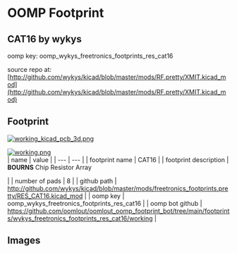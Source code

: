 # OOMP Footprint  
## CAT16  by wykys  
  
oomp key: oomp_wykys_freetronics_footprints_res_cat16  
  
source repo at: [http://github.com/wykys/kicad/blob/master/mods/RF.pretty/XMIT.kicad_mod](http://github.com/wykys/kicad/blob/master/mods/RF.pretty/XMIT.kicad_mod)  
## Footprint  
  
[![working_kicad_pcb_3d.png](working_kicad_pcb_3d_600.png)](working_kicad_pcb_3d.png)  
  
[![working.png](working_600.png)](working.png)  
| name | value | 
| --- | --- | 
| footprint name | CAT16 | 
| footprint description | <b>BOURNS</b> Chip Resistor Array<p> | 
| number of pads | 8 | 
| github path | http://github.com/wykys/kicad/blob/master/mods/freetronics_footprints.pretty/RES_CAT16.kicad_mod | 
| oomp key | oomp_wykys_freetronics_footprints_res_cat16 | 
| oomp bot github | https://github.com/oomlout/oomlout_oomp_footprint_bot/tree/main/footprints/wykys_freetronics_footprints_res_cat16/working | 
## Images  
